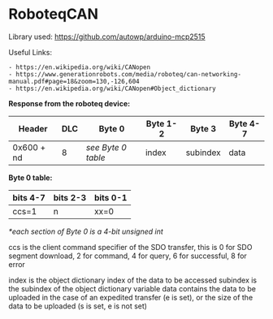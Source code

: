 # RoboteqCAN

Library used: https://github.com/autowp/arduino-mcp2515 

Useful Links: 

	- https://en.wikipedia.org/wiki/CANopen 
	- https://www.generationrobots.com/media/roboteq/can-networking-manual.pdf#page=18&zoom=130,-126,604
	- https://en.wikipedia.org/wiki/CANopen#Object_dictionary

<b> Response from the roboteq device: </b>

|  Header  |  DLC  |  Byte 0  |  Byte 1-2  |  Byte 3  |  Byte 4-7  |
| ---------|-------|----------|------------|----------|------------|
| 0x600 + nd | 8 | *see Byte 0 table* | index | subindex |      data |

<b> Byte 0 table: </b>

|  bits 4-7  |  bits 2-3  |  bits 0-1  |
| -----------|------------|------------|
| ccs=1      | n          |  xx=0      |

*\*each section of Byte 0 is a 4-bit unsigned int*

ccs is the client command specifier of the SDO transfer, this is 0 for SDO segment download, 2 for command, 4 for query, 6 for successful, 8 for error

index is the object dictionary index of the data to be accessed
subindex is the subindex of the object dictionary variable
data contains the data to be uploaded in the case of an expedited transfer (e is set), or the size of the data to be uploaded (s is set, e is not set)
